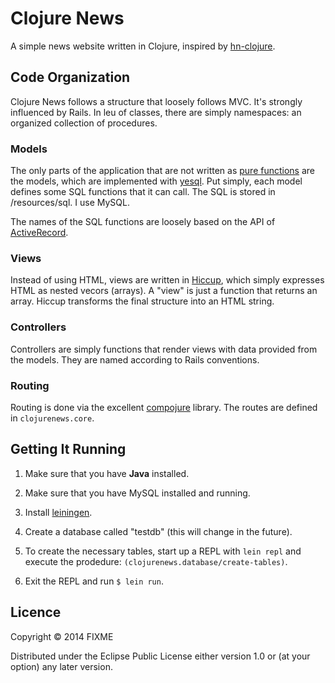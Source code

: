 # Clojure News

A simple news website written in Clojure, inspired by [hn-clojure](https://github.com/taylorlapeyre/hn-clojure).

## Code Organization

Clojure News follows a structure that loosely follows MVC. It's strongly influenced by Rails. In leu of classes, there are simply namespaces: an organized collection of procedures.

### Models

The only parts of the application that are not written as [pure functions](http://en.wikipedia.org/wiki/Pure_function) are the models, which are implemented with [yesql](https://github.com/krisajenkins/yesql). Put simply, each model defines some SQL functions that it can call. The SQL is stored in /resources/sql. I use MySQL.

The names of the SQL functions are loosely based on the API of [ActiveRecord](http://api.rubyonrails.org/classes/ActiveRecord/Base.html).

### Views

Instead of using HTML, views are written in [Hiccup](https://github.com/weavejester/hiccup), which simply expresses HTML as nested vecors (arrays). A "view" is just a function that returns an array. Hiccup transforms the final structure into an HTML string.

### Controllers

Controllers are simply functions that render views with data provided from the models. They are named according to Rails conventions.

### Routing

Routing is done via the excellent [compojure](https://github.com/weavejester/compojure) library. The routes are defined in `clojurenews.core`.

## Getting It Running

1. Make sure that you have **Java** installed.

2. Make sure that you have MySQL installed and running.

3. Install [leiningen](http://leiningen.org).

4. Create a database called "testdb" (this will change in the future).

5. To create the necessary tables, start up a REPL with `lein repl` and execute the prodedure: `(clojurenews.database/create-tables)`.

6. Exit the REPL and run `$ lein run`.

## Licence

Copyright © 2014 FIXME

Distributed under the Eclipse Public License either version 1.0 or (at
your option) any later version.
